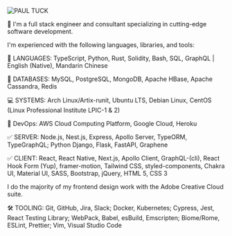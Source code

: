 ![PAUL TUCK](https://i.ibb.co/4KyYZ0B/pt-inverted.png)

🚀 I'm a full stack engineer and consultant specializing in cutting-edge software development.

I'm experienced with the following languages, libraries, and tools:

💬 LANGUAGES: TypeScript, Python, Rust, Solidity, Bash, SQL, GraphQL | English (Native), Mandarin Chinese

📖 DATABASES: MySQL, PostgreSQL, MongoDB, Apache HBase, Apache Cassandra, Redis

💻 SYSTEMS: Arch Linux/Artix-runit, Ubuntu LTS, Debian Linux, CentOS (Linux Professional Institute LPIC-1 & 2)

🚀 DevOps: AWS Cloud Computing Platform, Google Cloud, Heroku

✅ SERVER: Node.js, Nest.js, Express, Apollo Server, TypeORM, TypeGraphQL; Python Django, Flask, FastAPI, Graphene

✅ CLIENT: React, React Native, Next.js, Apollo Client, GraphQL-(cli), React Hook Form (Yup), framer-motion, Tailwind CSS, styled-components, Chakra UI, Material UI, SASS, Bootstrap, jQuery, HTML 5, CSS 3

I do the majority of my frontend design work with the Adobe Creative Cloud suite.

🛠️ TOOLING: Git, GitHub, Jira, Slack; Docker, Kubernetes; Cypress, Jest, React Testing Library; WebPack, Babel, esBuild, Emscripten; Biome/Rome, ESLint, Prettier; Vim, Visual Studio Code

<!--
**pau1tuck/pau1tuck** is a ✨ _special_ ✨ repository because its `README.md` (this file) appears on your GitHub profile.

Here are some ideas to get you started:

- 🔭 I’m currently working on ...
- 🌱 I’m currently learning ...
- 👯 I’m looking to collaborate on ...
- 🤔 I’m looking for help with ...
- 💬 Ask me about ...
- 📫 How to reach me: ...
- 😄 Pronouns: ...
- ⚡ Fun fact: ...
-->
